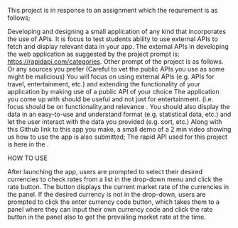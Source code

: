 This project is in response to an assignment which the requrement is as follows;

Developing and designing a small application of any kind that incorporates the use of APIs.
It is focus to test students ability to use external APIs to fetch and display relevant data in your app.
The external APIs in developing the web application as suggested by the project prompt is: https://rapidapi.com/categories. Other prompt of the project is as follows. Or any sources you prefer (Careful to vet the public APIs you use as some might be malicious) You will focus on using external APIs (e.g. APIs for travel, entertainment, etc.) and extending the functionality of your application by making use of a public API of your choice The application you come up with should be useful and not just for entertainment. (i.e. focus should be on functionality,and relevance . You should also display the data in an easy-to-use and understand format (e.g. statistical data, etc.) and let the user interact with the data you provided (e.g. sort, etc.) Along with this Github link to this app you make, a small demo of a 2 min video showing us how to use the app is also submitted;
The rapid API used for this project is here in the .

HOW TO USE

After launching the app, users are prompted to select their desired currencies to check rates from a list in the drop-down menu and click the rate button.
The button displays the current market rate of the currencies in the panel.
If the desired currency is not in the drop-down, users are prompted to click the enter currency code button, which takes them to a panel where they can input their own currency code and click the rate button in the panel also to get the prevailing market rate at the time.
